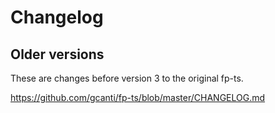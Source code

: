 # Changelog

## Older versions

These are changes before version 3 to the original fp-ts.

https://github.com/gcanti/fp-ts/blob/master/CHANGELOG.md
